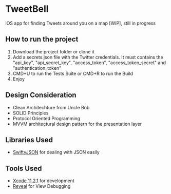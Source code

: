 # TweetBell #
iOS app for finding Tweets around you on a map [WIP], still in progress
 

## How to run the project ##

1. Download the project folder or clone it 
2. Add a secrets.json file with the Twitter credentials. It must contains the "api_key", "api_secret_key", "access_token", "access_token_secret" and "authentication_token"
3. CMD+U to run the Tests Suite or CMD+R to run the Build
4. Enjoy


## Design Consideration ##
- Clean Architechture from Uncle Bob
- SOLID Principles
- Protocol Oriented Programming
- MVVM architectural design pattern for the presentation layer


## Libraries Used ##
- [SwiftyJSON](https://github.com/SwiftyJSON/SwiftyJSON) for dealing with JSON easily


## Tools Used ##
- [Xcode 11.2.1](https://developer.apple.com/xcode/) for development 
- [Reveal](https://revealapp.com) for View Debugging